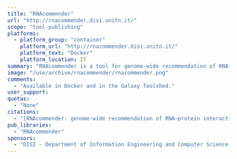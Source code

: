 ```yaml
---
title: "RNAcommender"
url: "http://rnacommender.disi.unitn.it/"
scope: "tool-publishing"
platforms:
  - platform_group: "container"
    platform_url: "http://rnacommender.disi.unitn.it/"
    platform_text: "Docker"
    platform_location: IT
summary: "RNAcommender is a tool for genome-wide recommendation of RNA-protein interactions. It is a recommender system capable of suggesting RNA targets to unexplored RNA binding proteins, by propagating the available interaction information, taking into account the protein domain composition and the RNA predicted secondary structure."
image: "/use/archive/rnacommender/rnacommender.png"
comments:
  - "Available in Docker and in the Galaxy Toolshed."
user_support:
quotas:
  - "None"
citations:
  - "[RNAcommender: genome-wide recommendation of RNA–protein interactions](https://doi.org/10.1093/bioinformatics/btw517), Gianluca Corrado, Toma Tebaldi, Fabrizio Costa, Paolo Frasconi, Andrea Passerini, *Bioinformatics*, Volume 32, Issue 23, 1 December 2016, Pages 3627–3634, doi: 10.1093/bioinformatics/btw517"
pub_libraries:
  - "RNAcommender"
sponsors:
  - "DISI - Department of Information Engineering and Computer Science, University of Trento, Italy"
---
```

